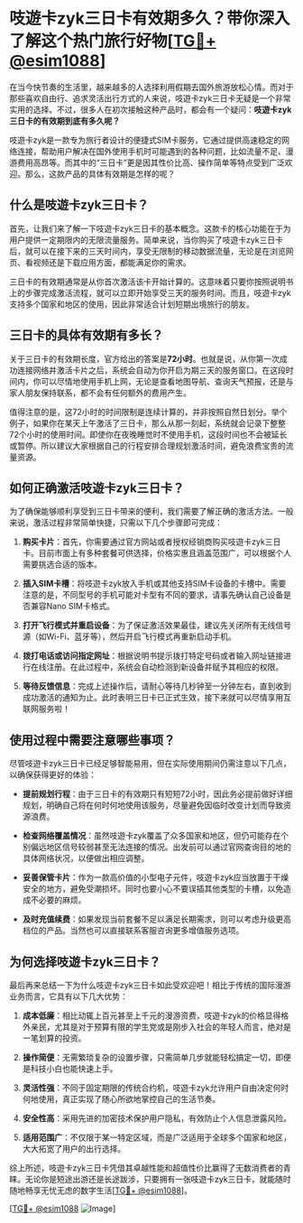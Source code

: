# 吱遊卡zyk三日卡有效期多久？带你深入了解这个热门旅行好物[[TG💪+ @esim1088](https://t.me/s/esim1088)]

在当今快节奏的生活里，越来越多的人选择利用假期去国外旅游放松心情。而对于那些喜欢自由行、追求灵活出行方式的人来说，吱遊卡zyk三日卡无疑是一个非常实用的选择。不过，很多人在初次接触这种产品时，都会有一个疑问：**吱遊卡zyk三日卡的有效期到底有多久呢？**

吱遊卡zyk是一款专为旅行者设计的便捷式SIM卡服务，它通过提供高速稳定的网络连接，帮助用户解决在国外使用手机时可能遇到的各种问题，比如流量不足、漫游费用高昂等。而其中的“三日卡”更是因其性价比高、操作简单等特点受到广泛欢迎。那么，这款产品的具体有效期是怎样的呢？

## **什么是吱遊卡zyk三日卡？**

首先，让我们来了解一下吱遊卡zyk三日卡的基本概念。这款卡的核心功能在于为用户提供一定期限内的无限流量服务。简单来说，当你购买了吱遊卡zyk三日卡后，就可以在接下来的三天时间内，享受无限制的移动数据流量，无论是在浏览网页、看视频还是下载应用方面，都能满足你的需求。

三日卡的有效期通常是从你首次激活该卡开始计算的。这意味着只要你按照说明书上的步骤完成激活流程，就可以立即开始享受三天的服务时间。而且，吱遊卡zyk支持多个国家和地区的使用，因此非常适合计划短期出境旅行的朋友。

## **三日卡的具体有效期有多长？**

关于三日卡的有效期长度，官方给出的答案是**72小时**。也就是说，从你第一次成功连接网络并激活卡片之后，系统会自动为你开启为期三天的服务窗口。在这段时间内，你可以尽情地使用手机上网，无论是查看地图导航、查询天气预报，还是与家人朋友保持联系，都不会有任何额外的费用产生。

值得注意的是，这72小时的时间限制是连续计算的，并非按照自然日划分。举个例子，如果你在某天上午激活了三日卡，那么从那一刻起，系统就会记录下整整72个小时的使用时间。即使你在夜晚睡觉时不使用手机，这段时间也不会被延长或暂停。所以建议大家根据自己的行程安排合理规划激活时间，避免浪费宝贵的流量资源。

## **如何正确激活吱遊卡zyk三日卡？**

为了确保能够顺利享受到三日卡带来的便利，我们需要了解正确的激活方法。一般来说，激活过程非常简单快捷，只需以下几个步骤即可完成：

1. **购买卡片**：首先，你需要通过官方网站或者授权经销商购买吱遊卡zyk三日卡。目前市面上有多种套餐可供选择，价格实惠且涵盖范围广，可以根据个人需要挑选合适的版本。
   
2. **插入SIM卡槽**：将吱遊卡zyk放入手机或其他支持SIM卡设备的卡槽中。需要注意的是，不同型号的手机可能对卡型有不同的要求，请事先确认自己设备是否兼容Nano SIM卡格式。

3. **打开飞行模式并重启设备**：为了保证激活效果最佳，建议先关闭所有无线信号源（如Wi-Fi、蓝牙等），然后开启飞行模式再重新启动手机。

4. **拨打电话或访问指定网址**：根据说明书提示拨打特定号码或者输入网址链接进行在线注册。在此过程中，系统会自动检测到新设备并赋予其相应的权限。

5. **等待反馈信息**：完成上述操作后，请耐心等待几秒钟至一分钟左右，直到收到成功激活的通知为止。此时表明三日卡已正式生效，接下来就可以尽情享用互联网服务啦！

## **使用过程中需要注意哪些事项？**

尽管吱遊卡zyk三日卡已经足够智能易用，但在实际使用期间仍需注意以下几点，以确保获得更好的体验：

- **提前规划行程**：由于三日卡的有效期只有短短72小时，因此务必提前做好详细规划，明确自己将在何时何地使用该服务，尽量避免因临时改变计划而导致资源浪费。

- **检查网络覆盖情况**：虽然吱遊卡zyk覆盖了众多国家和地区，但仍可能存在个别偏远地区信号较弱甚至无法连接的情况。出发前可以通过官网查询目的地的具体网络状况，以便做出相应调整。

- **妥善保管卡片**：作为一款高价值的小型电子元件，吱遊卡zyk应当放置于干燥安全的地方，避免受潮损坏。同时也要小心不要误插其他类型的卡槽，以免造成不必要的麻烦。

- **及时充值续费**：如果发现当前套餐不足以满足长期需求，则可以考虑升级更高档位的产品。当然也可以直接联系客服咨询更多增值服务选项。

## **为何选择吱遊卡zyk三日卡？**

最后再来总结一下为什么吱遊卡zyk三日卡如此受欢迎吧！相比于传统的国际漫游业务而言，它具有以下几大优势：

1. **成本低廉**：相比动辄上百元甚至上千元的漫游资费，吱遊卡zyk的价格显得格外亲民，尤其是对于预算有限的学生党或是刚步入社会的年轻人而言，绝对是一笔划算的投资。

2. **操作简便**：无需繁琐复杂的设置步骤，只需简单几步就能轻松搞定一切，即便是科技小白也能快速上手。

3. **灵活性强**：不同于固定期限的传统合约机，吱遊卡zyk允许用户自由决定何时何地使用，真正实现了随心所欲地掌控自己的生活节奏。

4. **安全性高**：采用先进的加密技术保护用户隐私，有效防止个人信息泄露风险。

5. **适用范围广**：不仅限于某一特定区域，而是广泛适用于全球多个国家和地区，大大拓宽了用户的出行选择。

综上所述，吱遊卡zyk三日卡凭借其卓越性能和超值性价比赢得了无数消费者的青睐。无论你是短途出游还是长途跋涉，只要拥有一张吱遊卡zyk三日卡，就能随时随地畅享无忧无虑的数字生活[[TG💪+ @esim1088](https://t.me/s/esim1088)]。

[[TG💪+ @esim1088](https://t.me/s/esim1088) ![Image](https://i.postimg.cc/4NQfJmqS/Snipaste-2025-05-13-00-14-12.png)]